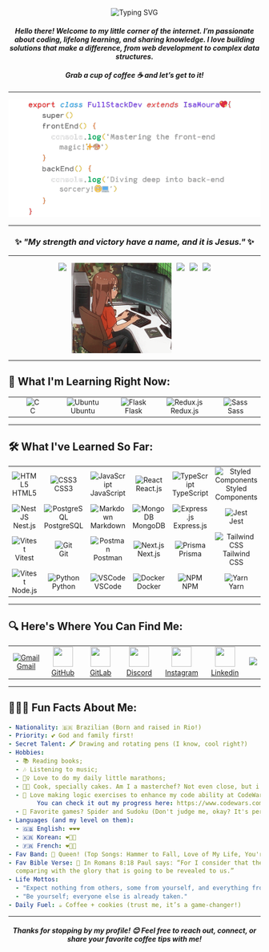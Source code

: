 <div align="center">
  <p align="center">
    <img src="https://readme-typing-svg.herokuapp.com?font=Fira+Code&size=24&pause=1000&color=F17EA1&width=670&lines=Hello,+World!+🗺+🐱‍🐉+|+I'm+Isabelle+Moura;Full-Stack-Developer+|+Coder+|+Tech+Enthusiast" alt="Typing SVG" />
  </p>
  
####  _Hello there! Welcome to my little corner of the internet. I’m passionate about coding, lifelong learning, and sharing knowledge. I love building solutions that make a difference, from web development to complex data structures._
#### _Grab a cup of coffee ☕ and let’s get to it!_
</div>

---
<div align="center">  

![<IsaMouraDev/>](images/extends_isa_moura.png)

</div>

---

<div align="center">  
  
### ✨ *"My strength and victory have a name, and it is Jesus."* ✨
</div>

---

<div style="display: flex; align-items: center; justify-content: center; gap: 10px;">
  <img height="180" src="http://github-profile-summary-cards.vercel.app/api/cards/profile-details?username=Isabelle-Moura&theme=aura" />
  
  <img height="180" src="images/girl-typing.gif" alt="Girl Typing" />
  
  <img height="180" src="http://github-profile-summary-cards.vercel.app/api/cards/repos-per-language?username=Isabelle-Moura&theme=aura" />
  <img height="180" src="http://github-profile-summary-cards.vercel.app/api/cards/stats?username=Isabelle-Moura&theme=aura" />
  <img height="180" src="https://github-readme-stats.vercel.app/api/top-langs/?username=Isabelle-Moura&theme=aura" />
</div>


<hr/>

## **🤩 What I'm Learning Right Now:**
<table align="center">
  <tr>
    <td align="center" width="96">
      <img src="https://skillicons.dev/icons?i=c" width="40" height="40" alt="C" />
      <br>C
    </td>
    <td align="center" width="96">
      <img src="https://skillicons.dev/icons?i=ubuntu" width="40" height="40" alt="Ubuntu" />
      <br>Ubuntu
    </td>
    <td align="center" width="96">
      <img src="https://skillicons.dev/icons?i=flask" width="40" height="40" alt="Flask" />
      <br>Flask
    </td>
    <td align="center" width="96">
      <img src="https://skillicons.dev/icons?i=redux" width="40" height="40" alt="Redux.js" />
      <br>Redux.js
    </td>
    <td align="center" width="96">
      <img src="https://skillicons.dev/icons?i=sass" width="40" height="40" alt="Sass" />
      <br>Sass
    </td>
  </tr>
</table>

<hr/>

## 🛠️ **What I've Learned So Far:**
<table align="center">
  <tr>
    <td align="center" width="96">
      <img src="https://skillicons.dev/icons?i=html" width="40" height="40" alt="HTML5" />
      <br>HTML5
    </td>
    <td align="center" width="96">
      <img src="https://skillicons.dev/icons?i=css" width="40" height="40" alt="CSS3" />
      <br>CSS3
    </td>
    <td align="center" width="96">
      <img src="https://skillicons.dev/icons?i=js" width="40" height="40" alt="JavaScript" />
      <br>JavaScript
    </td>
    <td align="center" width="96">
      <img src="https://skillicons.dev/icons?i=react" width="40" height="40" alt="React" />
      <br>React.js
    </td>
    <td align="center" width="96">
      <img src="https://skillicons.dev/icons?i=ts" width="40" height="40" alt="TypeScript" />
      <br>TypeScript
    </td>
    <td align="center" width="96">
      <img src="https://skillicons.dev/icons?i=styledcomponents" width="40" height="40" alt="Styled Components" />
      <br>Styled Components
    </td>
  </tr>
  <tr>
    <td align="center" width="96">
      <img src="https://skillicons.dev/icons?i=nestjs" width="40" height="40" alt="NestJS" />
      <br>Nest.js
    </td>
    <td align="center" width="96">
      <img src="https://skillicons.dev/icons?i=postgres" width="40" height="40" alt="PostgreSQL" />
      <br>PostgreSQL
    </td>
    <td align="center" width="96">
      <img src="https://skillicons.dev/icons?i=markdown" width="40" height="40" alt="Markdown" />
      <br>Markdown
    </td>
    <td align="center" width="96">
      <img src="https://skillicons.dev/icons?i=mongodb" width="40" height="40" alt="MongoDB" />
      <br>MongoDB
    </td>
    <td align="center" width="96">
      <img src="https://skillicons.dev/icons?i=express" width="40" height="40" alt="Express.js" />
      <br>Express.js
    </td>
    <td align="center" width="96">
      <img src="https://skillicons.dev/icons?i=jest" width="40" height="40" alt="Jest" />
      <br>Jest
    </td>
  </tr>
  <tr>
    <td align="center" width="96">
      <img src="https://skillicons.dev/icons?i=vitest" width="40" height="40" alt="Vitest" />
      <br>Vitest
    </td>
    <td align="center" width="96">
      <img src="https://skillicons.dev/icons?i=git" width="40" height="40" alt="Git" />
      <br>Git
    </td>
    <td align="center" width="96">
      <img src="https://skillicons.dev/icons?i=postman" width="40" height="40" alt="Postman" />
      <br>Postman
    </td>
    <td align="center" width="96">
      <img src="https://skillicons.dev/icons?i=nextjs" width="40" height="40" alt="Next.js" />
      <br>Next.js
    </td>
    <td align="center" width="96">
      <img src="https://skillicons.dev/icons?i=prisma" width="40" height="40" alt="Prisma" />
      <br>Prisma
    </td>
    <td align="center" width="96">
      <img src="https://skillicons.dev/icons?i=tailwind" width="40" height="40" alt="Tailwind CSS" />
      <br>Tailwind CSS
    </td>
  </tr>
  <tr>
    <td align="center" width="96">
      <img src="https://skillicons.dev/icons?i=nodejs" width="40" height="40" alt="Vitest" />
      <br>Node.js
    </td>
    <td align="center" width="96">
      <img src="https://skillicons.dev/icons?i=python" width="40" height="40" alt="Python" />
      <br>Python
    </td>
    <td align="center" width="96">
      <img src="https://skillicons.dev/icons?i=vscode" width="40" height="40" alt="VSCode" />
      <br>VSCode
    </td>
    <td align="center" width="96">
      <img src="https://skillicons.dev/icons?i=docker" width="40" height="40" alt="Docker" />
      <br>Docker
    </td>
    <td align="center" width="96">
      <img src="https://skillicons.dev/icons?i=npm" width="40" height="40" alt="NPM" />
      <br>NPM
    </td>
    <td align="center" width="96">
      <img src="https://skillicons.dev/icons?i=yarn" width="40" height="40" alt="Yarn" />
      <br>Yarn
    </td>
  </tr>
</table>

<hr/>

## **🔍 Here's Where You Can Find Me:**
<table align="center">
  <tr>
    <td align="center" width="96">
      <a href="mailto:mourabisabelle@gmail.com" title="Send me a mail!">
        <img src="https://skillicons.dev/icons?i=gmail" width="40" height="40" alt="Gmail"/> 
        <br>Gmail
      </a>
    </td>
    <td align="center" width="96">
      <a  href="https://github.com/Isabelle-Moura?tab=repositories" target="_blank" title="Follow me and I'll follow back! And check out my projects." >
        <img target="_blank" src="https://skillicons.dev/icons?i=github" width="40" height="40" />
        <br>GitHub
      </a>
    </td>
    <td align="center" width="96">
      <a href="https://gitlab.com/Isabelle-Moura" target="_blank" title="Follow me and I'll follow back!" >
        <img src="https://skillicons.dev/icons?i=gitlab" width="40" height="40" />
        <br>GitLab
      </a>
    </td>
    <td align="center" width="96">
      <a href="https://www.instagram.com/isa_moura112/" target="_blank" title="Let's be buddies? My nickname is isa_m_b." >
        <img src="https://skillicons.dev/icons?i=discord" width="40" height="40" />
        <br>Discord
      </a>
    </td>
    <td align="center" width="96">
      <a href="https://www.instagram.com/isa_moura112/" target="_blank" title="Follow me and I'll follow back!" >
        <img src="https://skillicons.dev/icons?i=instagram" width="40" height="40" />
        <br>Instagram
      </a>
    </td>
    <td align="center" width="96">
      <a href="https://www.linkedin.com/in/isa-moura/" target="_blank" title="Connect with me!" >
        <img src="https://skillicons.dev/icons?i=linkedin" width="40" height="40" />
        <br>Linkedin
      </a>
    </td>
    <td>
      <a href="https://visitcount.itsvg.in">
        <img src="https://visitcount.itsvg.in/api?id=Isabelle-Moura&label=Profile%20Views&icon=5&pretty=true" />
      </a>
    </td>
  </tr>
</table>

<hr/>

## **🌌🐱‍👤 Fun Facts About Me:**
```yaml
- Nationality: 🇧🇷 Brazilian (Born and raised in Rio!)
- Priority: 💕 God and family first!
- Secret Talent: 🖍 Drawing and rotating pens (I know, cool right?)
- Hobbies:
  - 📚 Reading books;
  - 🎶 Listening to music;
  - 🏃‍♀️ Love to do my daily little marathons;
  - 👩‍🍳 Cook, specially cakes. Am I a masterchef? Not even close, but i try;
  - 🧩 Love making logic exercises to enhance my code ability at CodeWars.
        You can check it out my progress here: https://www.codewars.com/users/Isabelle-Moura;
  - 🎲 Favorite games? Spider and Sudoku (Don't judge me, okay? It's perfectly normal);
- Languages (and my level on them):
  - 🇬🇧 English: ❤️❤️❤️
  - 🇰🇷 Korean: ❤️🤍🤍
  - 🇫🇷 French: ❤️🤍🤍
- Fav Band: 🥁 Queen! (Top Songs: Hammer to Fall, Love of My Life, You're My Best Friend and Bohemian Rhapsody)
- Fav Bible Verse: 🛐 In Romans 8:18 Paul says: “For I consider that the sufferings of this present time are not worth
  comparing with the glory that is going to be revealed to us.”
- Life Mottos:
  - "Expect nothing from others, some from yourself, and everything from God."
  - "Be yourself; everyone else is already taken."
- Daily Fuel: ☕ Coffee + cookies (trust me, it’s a game-changer!)
```

---
<div align="center">
  
  #### _Thanks for stopping by my profile! 😊 Feel free to reach out, connect, or share your favorite coffee tips with me!_
</div>
